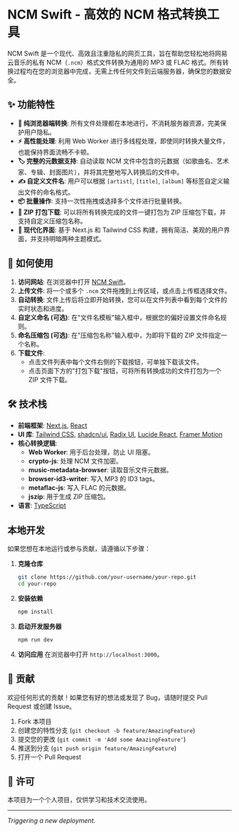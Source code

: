 # NCM Swift - 高效的 NCM 格式转换工具

NCM Swift 是一个现代、高效且注重隐私的网页工具，旨在帮助您轻松地将网易云音乐的私有 NCM（`.ncm`）格式文件转换为通用的 MP3 或 FLAC 格式。所有转换过程均在您的浏览器中完成，无需上传任何文件到云端服务器，确保您的数据安全。

## ✨ 功能特性

- **🚀 纯浏览器端转换**: 所有文件处理都在本地进行，不消耗服务器资源，完美保护用户隐私。
- **⚡️ 高性能处理**: 利用 Web Worker 进行多线程处理，即使同时转换大量文件，也能保持界面流畅不卡顿。
- **🏷️ 完整的元数据支持**: 自动读取 NCM 文件中包含的元数据（如歌曲名、艺术家、专辑、封面图片），并将其完整地写入转换后的文件中。
- **✍️ 自定义文件名**: 用户可以根据 `[artist]`, `[title]`, `[album]` 等标签自定义输出文件的命名格式。
- **📦 批量操作**: 支持一次性拖拽或选择多个文件进行批量转换。
- **🧩 ZIP 打包下载**: 可以将所有转换完成的文件一键打包为 ZIP 压缩包下载，并支持自定义压缩包名称。
- **🎨 现代化界面**: 基于 Next.js 和 Tailwind CSS 构建，拥有简洁、美观的用户界面，并支持明暗两种主题模式。

## 🚀 如何使用

1.  **访问网站**: 在浏览器中打开 [NCM Swift](https://ncmswift.xyz)。
2.  **上传文件**: 将一个或多个 `.ncm` 文件拖拽到上传区域，或点击上传框选择文件。
3.  **自动转换**: 文件上传后将立即开始转换，您可以在文件列表中看到每个文件的实时状态和进度。
4.  **自定义命名 (可选)**: 在"文件名模板"输入框中，根据您的偏好设置文件命名规则。
5.  **命名压缩包 (可选)**: 在"压缩包名称"输入框中，为即将下载的 ZIP 文件指定一个名称。
6.  **下载文件**:
    -   点击文件列表中每个文件右侧的下载按钮，可单独下载该文件。
    -   点击页面下方的"打包下载"按钮，可将所有转换成功的文件打包为一个 ZIP 文件下载。

## 🛠️ 技术栈

- **前端框架**: [Next.js](https://nextjs.org/), [React](https://react.dev/)
- **UI 库**: [Tailwind CSS](https://tailwindcss.com/), [shadcn/ui](https://ui.shadcn.com/), [Radix UI](https://www.radix-ui.com/), [Lucide React](https://lucide.dev/), [Framer Motion](https://www.framer.com/motion/)
- **核心转换逻辑**:
  - **Web Worker**: 用于后台处理，防止 UI 阻塞。
  - **crypto-js**: 处理 NCM 文件加密。
  - **music-metadata-browser**: 读取音乐文件元数据。
  - **browser-id3-writer**: 写入 MP3 的 ID3 tags。
  - **metaflac-js**: 写入 FLAC 的元数据。
  - **jszip**: 用于生成 ZIP 压缩包。
- **语言**: [TypeScript](https://www.typescriptlang.org/)

## 本地开发

如果您想在本地运行或参与贡献，请遵循以下步骤：

1.  **克隆仓库**
    ```bash
    git clone https://github.com/your-username/your-repo.git
    cd your-repo
    ```

2.  **安装依赖**
    ```bash
    npm install
    ```

3.  **启动开发服务器**
    ```bash
    npm run dev
    ```

4.  **访问应用**
    在浏览器中打开 `http://localhost:3000`。

## 🤝 贡献

欢迎任何形式的贡献！如果您有好的想法或发现了 Bug，请随时提交 Pull Request 或创建 Issue。

1.  Fork 本项目
2.  创建您的特性分支 (`git checkout -b feature/AmazingFeature`)
3.  提交您的更改 (`git commit -m 'Add some AmazingFeature'`)
4.  推送到分支 (`git push origin feature/AmazingFeature`)
5.  打开一个 Pull Request

## 📄 许可

本项目为一个个人项目，仅供学习和技术交流使用。

---

_Triggering a new deployment._
